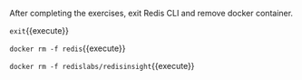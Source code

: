 After completing the exercises, exit Redis CLI and remove docker container.

`exit`{{execute}}

`docker rm -f redis`{{execute}}

`docker rm -f redislabs/redisinsight`{{execute}}
